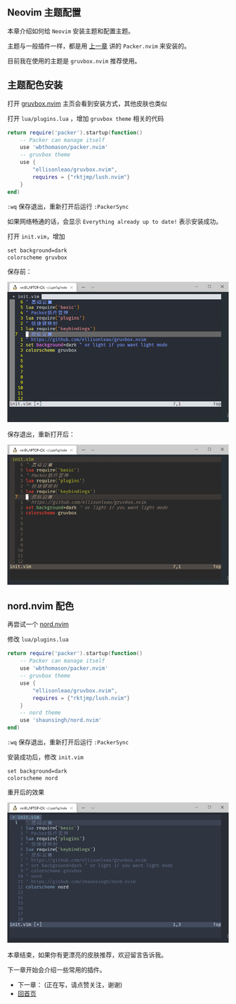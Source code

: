 ## Neovim 主题配置

本章介绍如何给 `Neovim` 安装主题和配置主题。

主题与一般插件一样，都是用 [上一章](./packer-usage.md) 讲的 `Packer.nvim` 来安装的。

目前我在使用的主题是 `gruvbox.nvim` 推荐使用。

## 主题配色安装

打开 [gruvbox.nvim](https://github.com/ellisonleao/gruvbox.nvim) 主页会看到安装方式，其他皮肤也类似

打开 `lua/plugins.lua` ，增加 `gruvbox theme` 相关的代码

```lua
return require('packer').startup(function()
    -- Packer can manage itself
    use 'wbthomason/packer.nvim'
    -- gruvbox theme
    use {
        "ellisonleao/gruvbox.nvim",
        requires = {"rktjmp/lush.nvim"}
    }
end)
```

`:wq` 保存退出，重新打开后运行 `:PackerSync`

如果网络畅通的话，会显示 `Everything already up to date!` 表示安装成功。

打开 `init.vim`，增加

```vim
set background=dark
colorscheme gruvbox
```

保存前：

<img src="./imgs/colorscheme1.png" width="850">

保存退出，重新打开后：

<img src="./imgs/colorscheme2.png" width="850">

## nord.nvim 配色

再尝试一个 [nord.nvim](https://github.com/shaunsingh/nord.nvim)

修改 `lua/plugins.lua`

```lua
return require('packer').startup(function()
    -- Packer can manage itself
    use 'wbthomason/packer.nvim'
    -- gruvbox theme
    use {
        "ellisonleao/gruvbox.nvim",
        requires = {"rktjmp/lush.nvim"}
    }
    -- nord theme
    use 'shaunsingh/nord.nvim'
end)
```

`:wq` 保存退出，重新打开后运行 `:PackerSync`

安装成功后，修改 `init.vim`

```vim
set background=dark
colorscheme nord
```

重开后的效果

<img src="./imgs/colorscheme3.png" width="850">

本章结束，如果你有更漂亮的皮肤推荐，欢迎留言告诉我。

下一章开始会介绍一些常用的插件。

- 下一章： (正在写，请点赞关注，谢谢)
- [回首页](../README.md)
